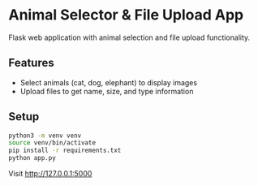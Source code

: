 # Animal Selector & File Upload App

Flask web application with animal selection and file upload functionality.

## Features
- Select animals (cat, dog, elephant) to display images
- Upload files to get name, size, and type information

## Setup
```bash
python3 -m venv venv
source venv/bin/activate
pip install -r requirements.txt
python app.py
```

Visit http://127.0.0.1:5000

